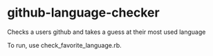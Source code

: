 # github-language-checker
Checks a users github and takes a guess at their most used language

To run, use check_favorite_language.rb.
